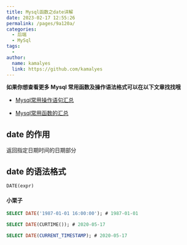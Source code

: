 ```yaml
---
title: Mysql函数之date详解
date: 2023-02-17 12:55:26
permalink: /pages/9a120a/
categories:
  - 后端
  - MySql
tags:
  - 
author: 
  name: kamalyes
  link: https://github.com/kamalyes
---
```

**如果你想查看更多 Mysql 常用函数及操作语法格式可以在以下文章找找哦**

- [Mysql常用操作语句汇总](./59.Mysql常用操作语句汇总.md)

- [Mysql常用函数的汇总](./01.Mysql常用函数汇总.md)

date 的作用
--------

返回指定日期时间的日期部分

date 的语法格式
----------

```
DATE(expr)
```

#### 小栗子

```sql
SELECT DATE('1987-01-01 16:00:00'); # 1987-01-01

SELECT DATE(CURTIME()); # 2020-05-17

SELECT DATE(CURRENT_TIMESTAMP); # 2020-05-17
```
